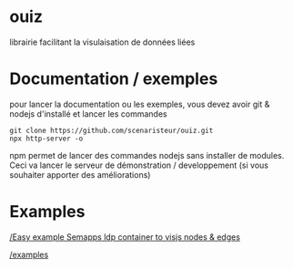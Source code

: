 # ouiz
librairie facilitant la visulaisation de données liées

# Documentation / exemples
pour lancer la documentation ou les exemples, vous devez avoir git & nodejs d'installé et lancer les commandes
```
git clone https://github.com/scenaristeur/ouiz.git
npx http-server -o
```

npm permet de lancer des commandes nodejs sans installer de modules. Ceci va lancer le serveur de démonstration / developpement (si vous souhaiter apporter des améliorations)

# Examples

[/Easy example Semapps ldp container to visjs nodes & edges](https://github.com/scenaristeur/ouiz/tree/main/examples/easy)

[/examples](/examples)
